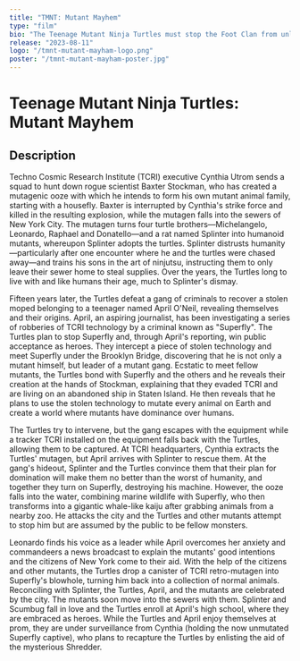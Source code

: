 ```yaml
---
title: "TMNT: Mutant Mayhem"
type: "film"
bio: "The Teenage Mutant Ninja Turtles must stop the Foot Clan from unleashing a powerful mutagen that could destroy New York City."
release: "2023-08-11"
logo: "/tmnt-mutant-mayham-logo.png"
poster: "/tmnt-mutant-mayham-poster.jpg"
---
```


# Teenage Mutant Ninja Turtles: Mutant Mayhem

## Description
Techno Cosmic Research Institute (TCRI) executive Cynthia Utrom sends a squad to hunt down rogue scientist Baxter Stockman, who has created a mutagenic ooze with which he intends to form his own mutant animal family, starting with a housefly. Baxter is interrupted by Cynthia's strike force and killed in the resulting explosion, while the mutagen falls into the sewers of New York City. The mutagen turns four turtle brothers—Michelangelo, Leonardo, Raphael and Donatello—and a rat named Splinter into humanoid mutants, whereupon Splinter adopts the turtles. Splinter distrusts humanity—particularly after one encounter where he and the turtles were chased away—and trains his sons in the art of ninjutsu, instructing them to only leave their sewer home to steal supplies. Over the years, the Turtles long to live with and like humans their age, much to Splinter's dismay.

Fifteen years later, the Turtles defeat a gang of criminals to recover a stolen moped belonging to a teenager named April O'Neil, revealing themselves and their origins. April, an aspiring journalist, has been investigating a series of robberies of TCRI technology by a criminal known as "Superfly". The Turtles plan to stop Superfly and, through April's reporting, win public acceptance as heroes. They intercept a piece of stolen technology and meet Superfly under the Brooklyn Bridge, discovering that he is not only a mutant himself, but leader of a mutant gang. Ecstatic to meet fellow mutants, the Turtles bond with Superfly and the others and he reveals their creation at the hands of Stockman, explaining that they evaded TCRI and are living on an abandoned ship in Staten Island. He then reveals that he plans to use the stolen technology to mutate every animal on Earth and create a world where mutants have dominance over humans.

The Turtles try to intervene, but the gang escapes with the equipment while a tracker TCRI installed on the equipment falls back with the Turtles, allowing them to be captured. At TCRI headquarters, Cynthia extracts the Turtles' mutagen, but April arrives with Splinter to rescue them. At the gang's hideout, Splinter and the Turtles convince them that their plan for domination will make them no better than the worst of humanity, and together they turn on Superfly, destroying his machine. However, the ooze falls into the water, combining marine wildlife with Superfly, who then transforms into a gigantic whale-like kaiju after grabbing animals from a nearby zoo. He attacks the city and the Turtles and other mutants attempt to stop him but are assumed by the public to be fellow monsters.

Leonardo finds his voice as a leader while April overcomes her anxiety and commandeers a news broadcast to explain the mutants' good intentions and the citizens of New York come to their aid. With the help of the citizens and other mutants, the Turtles drop a canister of TCRI retro-mutagen into Superfly's blowhole, turning him back into a collection of normal animals. Reconciling with Splinter, the Turtles, April, and the mutants are celebrated by the city. The mutants soon move into the sewers with them. Splinter and Scumbug fall in love and the Turtles enroll at April's high school, where they are embraced as heroes. While the Turtles and April enjoy themselves at prom, they are under surveillance from Cynthia (holding the now unmutated Superfly captive), who plans to recapture the Turtles by enlisting the aid of the mysterious Shredder.